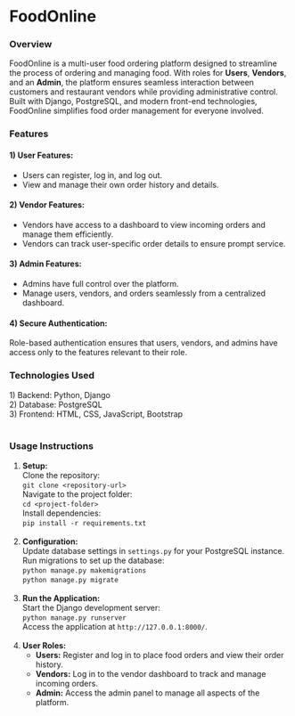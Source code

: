 <h1>FoodOnline</h1>

<h3>Overview</h3>
FoodOnline is a multi-user food ordering platform designed to streamline the process of ordering and managing food. With roles for <b>Users</b>, <b>Vendors</b>, and an <b>Admin</b>, the platform ensures seamless interaction between customers and restaurant vendors while providing administrative control. Built with Django, PostgreSQL, and modern front-end technologies, FoodOnline simplifies food order management for everyone involved.

<br>

<h3>Features</h3>
<h4>1) User Features:</h4>
<ul>
    <li>Users can register, log in, and log out.</li>
    <li>View and manage their own order history and details.</li>
</ul>

<h4>2) Vendor Features:</h4>
<ul>
    <li>Vendors have access to a dashboard to view incoming orders and manage them efficiently.</li>
    <li>Vendors can track user-specific order details to ensure prompt service.</li>
</ul>

<h4>3) Admin Features:</h4>
<ul>
    <li>Admins have full control over the platform.</li>
    <li>Manage users, vendors, and orders seamlessly from a centralized dashboard.</li>
</ul>

<h4>4) Secure Authentication:</h4>
Role-based authentication ensures that users, vendors, and admins have access only to the features relevant to their role.

<br>

<h3>Technologies Used</h3>
1) Backend: Python, Django<br>
2) Database: PostgreSQL<br>
3) Frontend: HTML, CSS, JavaScript, Bootstrap<br>

<br>

<h3>Usage Instructions</h3>
<ol>
    <li>
        <b>Setup:</b><br>
        Clone the repository:<br>
        <code>git clone &lt;repository-url&gt;</code><br>
        Navigate to the project folder:<br>
        <code>cd &lt;project-folder&gt;</code><br>
        Install dependencies:<br>
        <code>pip install -r requirements.txt</code>
    </li>
    <br>
    <li>
        <b>Configuration:</b><br>
        Update database settings in <code>settings.py</code> for your PostgreSQL instance.<br>
        Run migrations to set up the database:<br>
        <code>python manage.py makemigrations</code><br>
        <code>python manage.py migrate</code>
    </li>
    <br>
    <li>
        <b>Run the Application:</b><br>
        Start the Django development server:<br>
        <code>python manage.py runserver</code><br>
        Access the application at <code>http://127.0.0.1:8000/</code>.
    </li>
    <br>
    <li>
        <b>User Roles:</b><br>
        <ul>
            <li><b>Users:</b> Register and log in to place food orders and view their order history.</li>
            <li><b>Vendors:</b> Log in to the vendor dashboard to track and manage incoming orders.</li>
            <li><b>Admin:</b> Access the admin panel to manage all aspects of the platform.</li>
        </ul>
    </li>
</ol>

<br>

